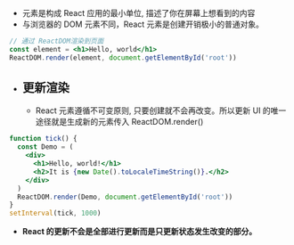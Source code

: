 - 元素是构成 React 应用的最小单位, 描述了你在屏幕上想看到的内容
- 与浏览器的 DOM 元素不同，React 元素是创建开销极小的普通对象。

```jsx
// 通过 ReactDOM渲染到页面
const element = <h1>Hello, world</h1>
ReactDOM.render(element, document.getElementById('root'))
```

- ## 更新渲染
  - React 元素遵循不可变原则, 只要创建就不会再改变。所以更新 UI 的唯一途径就是生成新的元素传入 ReactDOM.render()

```jsx
function tick() {
  const Demo = (
    <div>
      <h1>Hello, world!</h1>
      <h2>It is {new Date().toLocaleTimeString()}.</h2>
    </div>
  )
  ReactDOM.render(Demo, document.getElementById('root'))
}
setInterval(tick, 1000)
```

- **React 的更新不会是全部进行更新而是只更新状态发生改变的部分。**
